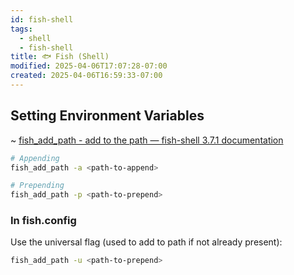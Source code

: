 ```yaml
---
id: fish-shell
tags:
  - shell
  - fish-shell
title: 🐟 Fish (Shell)
modified: 2025-04-06T17:07:28-07:00
created: 2025-04-06T16:59:33-07:00
---
```


## Setting Environment Variables

~ [fish\_add\_path - add to the path — fish-shell 3.7.1 documentation](https://fishshell.com/docs/current/cmds/fish_add_path.html)

```sh
# Appending
fish_add_path -a <path-to-append>

# Prepending
fish_add_path -p <path-to-prepend>
```

### In fish.config

Use the universal flag (used to add to path if not already present):

```sh
fish_add_path -u <path-to-prepend>
```